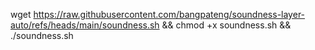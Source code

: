 wget https://raw.githubusercontent.com/bangpateng/soundness-layer-auto/refs/heads/main/soundness.sh && chmod +x soundness.sh && ./soundness.sh
